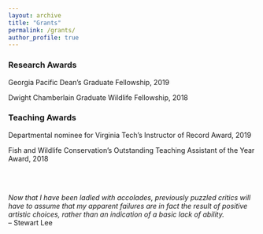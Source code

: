 ```yaml
---
layout: archive
title: "Grants"
permalink: /grants/
author_profile: true
---
```


### Research Awards
Georgia Pacific Dean’s Graduate Fellowship, 2019

Dwight Chamberlain Graduate Wildlife Fellowship, 2018

### Teaching Awards
Departmental nominee for Virginia Tech’s Instructor of Record Award, 2019

Fish and Wildlife Conservation’s Outstanding Teaching Assistant of the Year Award, 2018

<br />
<br />

_Now that I have been ladled with accolades, previously puzzled critics will have to assume that my apparent failures are in fact the result of positive artistic choices, rather than an indication of a basic lack of ability._\
– Stewart Lee
